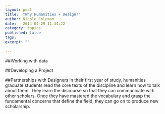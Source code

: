```yaml
---
layout: post
title:  "Why Humanities + Design?"
author: Nicole Coleman
date:   2014-04-29 11:34:22
category: topics
published: false
tags: 
excerpt: ""
 
---
```


##Working with data

##Developing a Project



##Partnerships with Designers
In their first year of study, humanities graduate students read the core texts of the discipline and learn how to talk about them. They learn the discourse so that they can communicate with other scholars. Once they have mastered the vocabulary and grasp the fundamental concerns that define the field, they can go on to produce new scholarship.